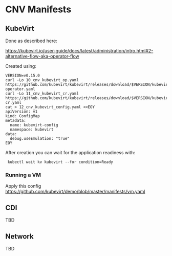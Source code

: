 # CNV Manifests

## KubeVirt

Done as described here:

https://kubevirt.io/user-guide/docs/latest/administration/intro.html#2-alternative-flow-aka-operator-flow

Created using:

```
VERSION=v0.15.0
curl -Lo 10_cnv_kubevirt_op.yaml https://github.com/kubevirt/kubevirt/releases/download/$VERSION/kubevirt-operator.yaml
curl -Lo 11_cnv_kubevirt_cr.yaml https://github.com/kubevirt/kubevirt/releases/download/$VERSION/kubevirt-cr.yaml
cat > 12_cnv_kubevirt_config.yaml <<EOY
apiVersion: v1
kind: ConfigMap
metadata:
  name: kubevirt-config
  namespace: kubevirt
data:
  debug.useEmulation: "true"
EOY
```

After creation you can wait for the application readiness with:

```
 kubectl wait kv kubevirt --for condition=Ready
```


### Running a VM

Apply this config https://github.com/kubevirt/demo/blob/master/manifests/vm.yaml


## CDI

TBD

## Network

TBD
